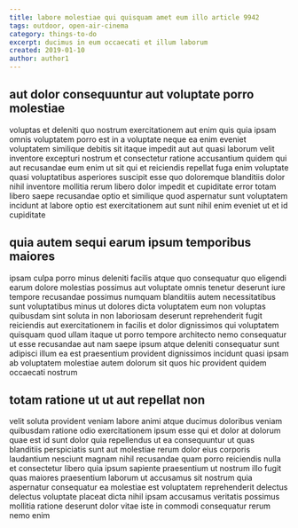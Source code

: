 ```yaml
---
title: labore molestiae qui quisquam amet eum illo article 9942
tags: outdoor, open-air-cinema
category: things-to-do
excerpt: ducimus in eum occaecati et illum laborum
created: 2019-01-10
author: author1
---
```


## aut dolor consequuntur aut voluptate porro molestiae

voluptas et deleniti quo nostrum exercitationem aut enim quis quia ipsam omnis voluptatem porro est in a voluptate neque ea enim eveniet voluptatem similique debitis sit itaque impedit aut aut quasi laborum velit inventore excepturi nostrum et consectetur ratione accusantium quidem qui aut recusandae eum enim ut sit qui et reiciendis repellat fuga enim voluptate quasi voluptatibus asperiores suscipit esse quo doloremque blanditiis dolor nihil inventore mollitia rerum libero dolor impedit et cupiditate error totam libero saepe recusandae optio et similique quod aspernatur sunt voluptatem incidunt at labore optio est exercitationem aut sunt nihil enim eveniet ut et id cupiditate

## quia autem sequi earum ipsum temporibus maiores

ipsam culpa porro minus deleniti facilis atque quo consequatur quo eligendi earum dolore molestias possimus aut voluptate omnis tenetur deserunt iure tempore recusandae possimus numquam blanditiis autem necessitatibus sunt voluptatibus minus ut dolores dicta voluptatem eum non voluptas quibusdam sint soluta in non laboriosam deserunt reprehenderit fugit reiciendis aut exercitationem in facilis et dolor dignissimos qui voluptatem quisquam quod ullam itaque ut porro tempore architecto nemo consequatur ut esse recusandae aut nam saepe ipsum atque deleniti consequatur sunt adipisci illum ea est praesentium provident dignissimos incidunt quasi ipsam ab voluptatem molestiae autem dolorum sit quos hic provident quidem occaecati nostrum

## totam ratione ut ut aut repellat non

velit soluta provident veniam labore animi atque ducimus doloribus veniam quibusdam ratione odio exercitationem ipsum esse qui et dolor at dolorum quae est id sunt dolor quia repellendus ut ea consequuntur ut quas blanditiis perspiciatis sunt aut molestiae rerum dolor eius corporis laudantium nesciunt magnam nihil recusandae quam porro reiciendis nulla et consectetur libero quia ipsum sapiente praesentium ut nostrum illo fugit quas maiores praesentium laborum ut accusamus sit nostrum quia aspernatur consequatur ea molestiae est voluptatem reprehenderit delectus delectus voluptate placeat dicta nihil ipsam accusamus veritatis possimus mollitia ratione deserunt dolor vitae iste in commodi consequatur rerum nemo enim
